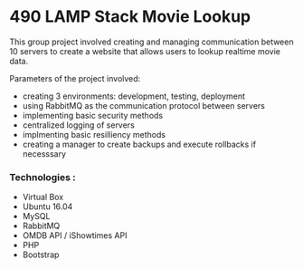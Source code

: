# 490 LAMP Stack Movie Lookup

This group project involved creating and managing communication between 10 servers to create a website that allows users to lookup realtime movie data.

Parameters of the project involved:
- creating 3 environments: development, testing, deployment 
- using RabbitMQ as the communication protocol between servers
- implementing basic security methods 
- centralized logging of servers 
- implmenting basic resilliency methods 
- creating a manager to create backups and execute rollbacks if necesssary

### Technologies :
- Virtual Box
- Ubuntu 16.04
- MySQL
- RabbitMQ
- OMDB API / iShowtimes API
- PHP
- Bootstrap
